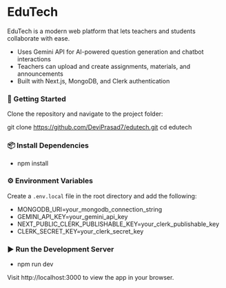 # EduTech  

EduTech is a modern web platform that lets teachers and students collaborate with ease.  
- Uses Gemini API for AI-powered question generation and chatbot interactions  
- Teachers can upload and create assignments, materials, and announcements  
- Built with Next.js, MongoDB, and Clerk authentication  

### 🚀 Getting Started  

Clone the repository and navigate to the project folder:  

git clone https://github.com/DeviPrasad7/edutech.git
cd edutech

### 📦 Install Dependencies  

- npm install

### ⚙️ Environment Variables  

Create a `.env.local` file in the root directory and add the following:  

- MONGODB_URI=your_mongodb_connection_string
- GEMINI_API_KEY=your_gemini_api_key
- NEXT_PUBLIC_CLERK_PUBLISHABLE_KEY=your_clerk_publishable_key
- CLERK_SECRET_KEY=your_clerk_secret_key

### ▶️ Run the Development Server  

- npm run dev

Visit http://localhost:3000 to view the app in your browser.  
